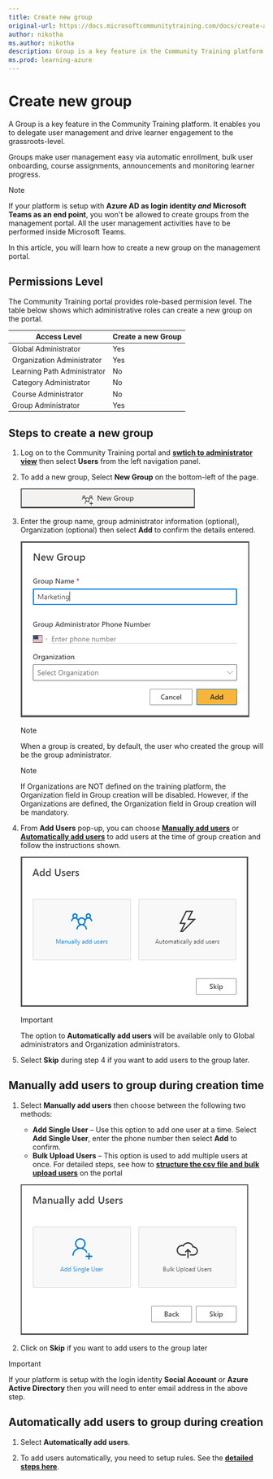 ```yaml
---
title: Create new group
original-url: https://docs.microsoftcommunitytraining.com/docs/create-a-new-group
author: nikotha
ms.author: nikotha
description: Group is a key feature in the Community Training platform. It enables you to delegate user management and drive learner engagement to the grassroots-level.
ms.prod: learning-azure
---
```


# Create new group

A Group is a key feature in the Community Training platform. It enables you to delegate user management and drive learner engagement to the grassroots-level.

Groups make user management easy via automatic enrollment, bulk user onboarding, course assignments, announcements and monitoring learner progress.

> [!NOTE]
> If your platform is setup with **Azure AD as login identity *and* Microsoft Teams as an end point**, you won't be allowed to create groups from the management portal. All the user management activities have to be performed inside Microsoft Teams.

In this article, you will learn how to create a new group on the management portal.

## Permissions Level

The Community Training portal provides role-based permision level. The table below shows which administrative roles can create a new group on the portal.

| Access Level | Create a new Group |
| --- | --- |
| Global Administrator | Yes |
| Organization Administrator  | Yes |
| Learning Path Administrator | No |
| Category Administrator | No |
| Course Administrator | No |
| Group Administrator | Yes |

## Steps to create a new group

1. Log on to the Community Training portal and [**swtich to administrator view**](../../get-started/step-by-step-configuration-guide.md#step-2--switch-to-administrator-view-of-the-portal) then select **Users** from the left navigation panel.

1. To add a new group, Select **New Group** on the bottom-left of the page.

    ![New Group](../../media/New%20Group.png)

1. Enter the group name, group administrator information (optional), Organization (optional) then select **Add** to confirm the details entered.

    ![User Management - Organize Users - New Group](../../media/User%20Management%20-%20Organize%20Users%20-%20New%20Group.png)

    > [!NOTE]
    > When a group is created, by default, the user who created the group will be the group administrator.

    > [!NOTE]
    > If Organizations are NOT defined on the training platform, the Organization field in Group creation will be disabled. However, if the Organizations are defined, the Organization field in Group creation will be mandatory.

1. From **Add Users** pop-up, you can choose [**Manually add users**](#manually-add-users-to-group-during-creation-time) or [**Automatically add users**](#automatically-add-users-to-group-during-creation) to add users at the time of group creation and follow the instructions shown.

    ![User Management - Organize Users - New Group Options](../../media/User%20Management%20-%20Organize%20Users%20-%20New%20Group%20Options.png)

    > [!IMPORTANT]
    > The option to **Automatically add users** will be available only to Global administrators and Organization administrators.

1. Select **Skip** during step 4 if you want to add users to the group later.

## Manually add users to group during creation time

1. Select **Manually add users** then choose between the following two methods:

    - **Add Single User** – Use this option to add one user at a time. Select **Add Single User**, enter the phone number then select **Add** to confirm.  
    - **Bulk Upload Users** – This option is used to add multiple users at once. For detailed steps, see how to [**structure the csv file and bulk upload users**](../organize-users/add-multiple-users-to-the-group.md) on the portal

    ![User Management - Organize Users - New Manual Group](../../media/User%20Management%20-%20Organize%20Users%20-%20New%20Manual%20Group.png)

1. Click on **Skip** if you want to add users to the group later

> [!IMPORTANT]
> If your platform is setup with the login identity **Social Account** or **Azure Active Directory** then you will need to enter email address in the above step.

## Automatically add users to group during creation

1. Select **Automatically add users**.

1. To add users automatically, you need to setup rules. See the [**detailed steps here**](../organize-users/setup-automatic-user-enrollment-for-a-group-1.md).
